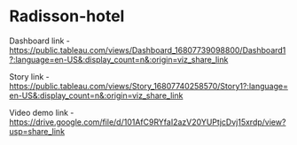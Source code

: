# Radisson-hotel


Dashboard link - https://public.tableau.com/views/Dashboard_16807739098800/Dashboard1?:language=en-US&:display_count=n&:origin=viz_share_link

Story link - https://public.tableau.com/views/Story_16807740258570/Story1?:language=en-US&:display_count=n&:origin=viz_share_link

Video demo link  - https://drive.google.com/file/d/101AfC9RYfaI2azV20YUPtjcDvj15xrdp/view?usp=share_link
